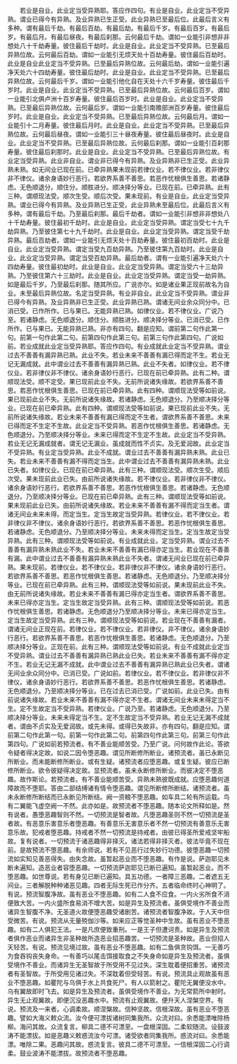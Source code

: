 <!-- { "loadSidebar": true } -->
　　若业是自业。此业定当受异熟耶。答应作四句。有业是自业。此业定当不受异熟。谓业已得今有异熟。及业异熟已生正受。此业异熟已至最后位。此最后言义有多种。谓有最后千劫。有最后百劫。有最后劫。有最后千岁。有最后百岁。有最后岁。有最后月。有最后昼夜。有最后刹那。云何最后千劫。谓如一业能引非想非非想处八十千劫寿量。彼住最后千劫时。此业是自业。此业定当不受异熟。已至最后异熟位故。云何最后百劫。谓如一业能引无烦天处十百劫寿量。彼住最后百劫时。此业是自业此业定当不受异熟。已至最后异熟位故。云何最后劫。谓如一业能引遍净天处六十四劫寿量。彼住最后劫时。此业是自业。此业定当不受异熟。已至最后异熟位故。云何最后千岁。谓如一业能引他化自在天处十六千岁寿量。彼住最后千岁时。此业是自业。此业定当不受异熟。已至最后异熟位故。云何最后百岁。谓如一业能引北俱卢洲十百岁寿量。彼住最后百岁时。此业是自业。此业定当不受异熟。已至最后异熟位故。云何最后岁。谓如一业能引南赡部洲百岁寿量。彼住最后岁时。此业是自业。此业定当不受异熟。已至最后异熟位故。云何最后月。谓如一业能引十二月寿量。彼住最后月时。此业是自业。此业定当不受异熟。已至最后异熟位故。云何最后昼夜。谓如一业能引三十昼夜寿量。彼住最后昼夜时。此业是自业。此业定当不受异熟。已至最后异熟位故。云何最后刹那。谓如一业能引百刹那寿量。彼住最后刹那时。此业是自业。此业定当不受异熟。已至最后异熟位故。有业定当受异熟。此业非自业。谓业非已得今有异熟。及业异熟非已生正受。此业异熟未熟。如无间业已现在前。已牵异熟果未现前若律仪业。若不律仪业。若非律仪非不律仪。诸余身语妙行恶行。若欲界系善不善思。若恶作忧根俱生善思。若诸静虑。无色顺退分。顺住分。顺胜进分。顺决择分等业。已现在前。已牵异熟。此有三种。谓顺现法受。顺次生受。顺后次受。果未现前。有业是自业。此业定当受异熟。谓业已得今有异熟。及业异熟已生正受。此业异熟未至最后位。此最后言义有多种。谓有最后千劫。乃至最后刹那。最后千劫者。谓如一业能引非想非非想处八十千劫寿量。彼住最初千劫时。此业是自业。此业定当受异熟。谓定当受七十九千劫异熟。乃至彼住第七十九千劫时。此业是自业。此业定当受异熟。谓定当受千劫异熟。最后百劫者。谓如一业能引无烦天处十百劫寿量。彼住最初百劫时。此业是自业。此业定当受异熟。谓定当受九百劫异熟。乃至彼住第九百劫时。此业是自业。此业定当受异熟。谓定当受百劫异熟。最后劫者。谓有一业能引遍净天处六十四劫寿量。彼住最初劫时。此业是自业。此业定当受异熟。谓定当受六十三劫异熟。乃至彼住第六十三劫时。此业是自业。此业定当受异熟。谓定当受一劫异熟。如是最后千岁。乃至最后刹那。随其所应。广说亦尔。如是诸业果正现前故名为自业。未至最后异熟位故。名定当受异熟。有业非自业。此业定当不受异熟。谓业非已得今有异熟。及业异熟非已生正受。此业异熟已熟。谓诸无间业余众同分中。已消已受。已作所作。已与果已。无能异熟已熟。如律仪业。若不律仪业。广说乃至。若诸静虑。无色顺退分。顺住分。顺胜进分。顺决择分等业。已消已受。已作所作。已与果已。无能异熟已熟。非亦有四句。翻是应知。谓前第二句作此第一句。前第一句作此第二句。前第四句作此第三句。前第三句作此第四句。广说如前。若业成就此业定当受异熟耶。答应作四句。有业成就此业定当不受异熟。谓业过去不善善有漏异熟已熟。此业不失。若业未来不善善有漏已得而定不生。若业无记无漏成就。此中谓业过去不善善有漏异熟已熟。此业不失者。如律仪业。若不律仪业。若非律仪非不律仪。诸余身语妙行恶行。已现在前已牵异熟。此有二种。谓顺现法受。顺不定受。果已现前此业不失。无前所说诸失缘故。若欲界系善不善思。若恶作忧根俱生善思。已现在前已牵异熟。此有四种。谓顺现法受等如前说。果已现前此业不失。无前所说诸失缘故。若诸静虑。无色顺退分。乃至顺决择分等业。已现在前已牵异熟。此有四种。谓顺现法受等如前说。果已现前此业不失。无前所说诸失缘故。若业未来不善善有漏已得而定不生者。谓欲界系善不善思。未来已得而定不生定不生故。此业定当不受异熟。若恶作忧根俱生善思。若诸静虑。无色顺退分。乃至顺决择分等业。未来已得而定不生定不生故。此业定当不受异熟。若业无记无漏成就者。谓无记无漏业。虽成就而性不贞实。及无爱润故。此业定当不受异熟。有业定当受异熟。此业不成就。谓业过去不善善有漏异熟未熟。此业已失。若业未来不善善有漏不得而定当生。此中谓业过去不善善有漏异熟未熟。此业已失者。如律仪业。已现在前已牵异熟。此有三种。谓顺现法受。顺次生受。顺后次受。果未现前此业已失。由前所说诸失缘故。若不律仪业。若非律仪非不律仪。诸余身语妙行恶行。若欲界系善不善思。若恶作忧根俱生善思。若诸静虑。无色顺退分。乃至顺决择分等业。已现在前已牵异熟。此有三种。谓顺现法受等如前说。果未现前此业已失。由前所说诸失缘故。若业未来不善善有漏不得而定当生者。谓诸无间业未来未得。而定当生。定当生故定当受异熟。若律仪业。若不律仪业。若非律仪非不律仪。诸余身语妙行恶行。若欲界系善不善思。若恶作忧根俱生善思。若诸静虑。无色顺退分。乃至顺决择分等业。未来未得而定当生。定当生故定当受异熟。此有三种。谓顺现法受等如前说。有业成就此业。定当受异熟。谓业过去不善善有漏异熟未熟此业不失。若业未来不善善有漏已得亦定当生。若业现在不善善有漏。此中谓业过去不善善有漏异熟未熟此业不失者。谓诸无间业已现在前已牵异熟。果未现前。若律仪业。若不律仪业。若非律仪非不律仪。诸余身语妙行恶行。若欲界系善不善思。若恶作忧根俱生善思。若诸静虑。无色顺退分。乃至顺决择分等业。已现在前已牵异熟。此有三种。谓顺现法受等如前说。果未现前此业不失。由无前所说诸失缘故。若业未来不善善有漏已得亦定当生者。谓欲界系善不善思。未来已得亦定当生。定当生故定当受异熟。此有三种。谓顺现法受等如前说。若恶作忧根俱生善思。若诸静虑。无色顺退分乃至顺决择分等业。未来已得亦定当生。定当生故定当受异熟。此有三种。谓顺现法受等如前说。若业现在不善善有漏者。谓诸无间业正现在前。若律仪业。若不律仪业。若非律仪。非不律仪。诸余身语妙行恶行。若欲界系善不善思。若恶作忧根俱生善思。若诸静虑。无色顺退分。乃至顺决择分等业。正现在前。此有三种。谓顺现法受等如前说。有业不成就此业定当不受异熟。谓业过去不善善有漏异熟已熟此业已失。若业未来不善善有漏不得亦定不生。若业无记无漏不成就。此中谓业过去不善善有漏异熟已熟此业已失者。谓诸无间业余众同分中。已消已受。广说如前。若律仪业。若不律仪业。若非律仪非不律仪。诸余身语妙行恶行。若欲界系善不善思。若恶作忧根俱生善思。若诸静虑。无色顺退分。乃至顺决择分等业。已在过去已消已受。广说如前。此业已失。由有前说诸失缘故。若业未来不善善有漏不得亦定不生者。谓诸无间业未来未得定当不生。定不生故定当不受异熟。若律仪业。广说乃至。若诸静虑。无色顺退分。乃至顺决择分等业。未来未得定当不生。定不生故定当不受异熟。若业无记无漏不成就者。谓由不贞实及无爱润故。或先未得。或得已失故非。亦有四句。翻是应知。谓前第二句作此第一句。前第一句作此第二句。前第四句作此第三句。前第三句作此第四句。广说如前若预流者。有不善业能顺苦受。乃至广说。问何故作此论。答欲令疑者得决定故。如说二因令堕恶趣。谓见所断修所断业。诸预流者。虽已永断见所断业。而未能断修所断业。或有生疑。诸预流者应堕恶趣。或复生疑。彼应已断修所断业。欲令彼疑得决定故。显预流者。虽未永断修所断业。而彼决定不堕恶趣。故作斯论。若预流者。有不善业能顺苦受。异熟未熟彼既成就。应堕恶趣何道障故而不堕耶。答由二部结缚诸有情令堕恶趣。谓见所断修所断结。诸预流者。虽未永断修所断结而已永断见所断结。阙一资粮不堕恶趣。如车具二轮有所运载。鸟有二翼能飞虚空阙一不然。此亦如是。故预流者不堕恶趣。随本论文所释如是。然有说者。愚堕恶趣智则不然。一切预流是智者故。凡堕恶趣圣则不然一切预流是圣者故。有恶意乐害意乐者堕恶趣。有善意乐无害意乐者不然一切预流有善意乐无害意乐故。犯戒者堕恶趣。持戒者不然一切预流是持戒者。由彼已得圣所爱戒坚牢船故。复有说者。一切预流于诸恶趣得非择灭。诸法若得非择灭者。彼法毕竟不现在前。是故预流不堕恶趣。有余师说。若有不见恶行过失妙行功德。彼堕恶趣一切预流如实知见善恶得失。由失念故。虽暂起恶业而不堕恶趣。有作是说。萨迦耶见未断未遍知。造恶业者容堕恶趣。一切预流萨迦耶见已断已遍知。虽暂起恶业。而不堕恶趣。如世尊说。若有身见已断已遍知。具五功德。一者障三恶趣。二者遮五无间业。三者解脱种种诸恶见趣。四者无际生死已作分齐。五者临命终时心神明了。有说。预流智腹净故。虽有恶业不堕恶趣。如有二人食不应食。一内火劣所食不消便致大苦。一内火盛所食易消不增大苦。如是异生及预流者。虽俱受境作不善业而诸异生智腹不净。无圣道火故便堕恶趣受诸剧苦。诸预流者智腹净故。于人天中但受微苦。有说。预流从无量殑伽沙等。如来应正等觉圣种中生故。虽有恶业不堕恶趣。如有二人俱犯王法。一是凡庶便致重刑。一是王子但遭诃责。如是异生及预流者俱作恶业而诸异生非圣种故所造恶业招恶趣苦。一切预流是圣种故。恶业但招人天轻苦。有说。预流见境过故。虽有恶业不堕恶趣。如有二鱼俱贪钩饵。一无善巧为食吞钩丧失身命。一有善巧以尾击饵接取食之不失身命如是异生及预流者。虽俱受境作不善业。而诸异生无圣智故于所受用不见过失。深生耽着便招重苦。诸预流者有圣智故。于所受用见诸过失。不深耽着但受轻苦。有说。预流具止观故虽有恶业不堕恶趣。如瞿陀与乌俱于水上共食死尸。有人以箭射之。瞿陀无翼便没水中。乌有翼故即时飞去。如是异生及预流者。虽俱受境作不善业。为无常箭所中射时。异生无止观翼故。即便沉没恶趣水中。预流有止观翼故。便升天人涅槃空界。有说。预流及一来者。心调柔故。顺涅槃故。信种坚故。信根深故。虽有恶业不堕恶趣。譬如大海义敕众流。汝今便可漂拔诸树同集我所。众流对曰。余悉能漂唯除杨柳。海问其故。众流复言。柳具二德不可漂至。一盘根深固。二柔软随流。设鼓波涛不能漂拔。如是恶趣义敕惑流汝今可漂。诸受欲者同集我所。惑流对曰。余悉能漂。唯除二果。恶趣问其故。惑流复言。彼具二德不可漂至。一信根深固二心行调柔。鼓业波涛不能漂拔。故预流者不堕恶趣。
